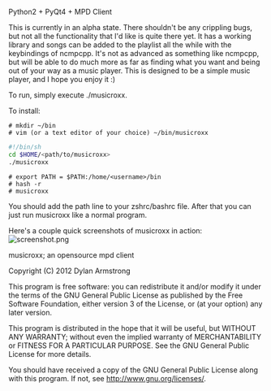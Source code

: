 Python2 + PyQt4 + MPD Client

This is currently in an alpha state. There shouldn't be any crippling bugs, but not all the functionality that I'd like is quite there yet. It has a working library and songs can be added to the playlist all the while with the keybindings of ncmpcpp. It's not as advanced as something like ncmpcpp, but will be able to do much more as far as finding what you want and being out of your way as a music player. This is designed to be a simple music player, and I hope you enjoy it :)

To run, simply execute ./musicroxx.

To install:
```
# mkdir ~/bin
# vim (or a text editor of your choice) ~/bin/musicroxx
```
```bash
#!/bin/sh
cd $HOME/<path/to/musicroxx>
./musicroxx
```
```
# export PATH = $PATH:/home/<username>/bin
# hash -r
# musicroxx
```
You should add the path line to your zshrc/bashrc file. After that you can just run musicroxx like a normal program.

Here's a couple quick screenshots of musicroxx in action:
![screenshot.png](https://github.com/meinhimmel/musicroxx/raw/master/screenshot.png "Screenshot")

musicroxx; an opensource mpd client

Copyright (C) 2012  Dylan Armstrong

This program is free software: you can redistribute it and/or modify
it under the terms of the GNU General Public License as published by
the Free Software Foundation, either version 3 of the License, or
(at your option) any later version.

This program is distributed in the hope that it will be useful,
but WITHOUT ANY WARRANTY; without even the implied warranty of
MERCHANTABILITY or FITNESS FOR A PARTICULAR PURPOSE.  See the
GNU General Public License for more details.

You should have received a copy of the GNU General Public License
along with this program.  If not, see <http://www.gnu.org/licenses/>.
